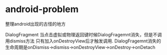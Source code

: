# android-problem
整理android出现的古怪的地方

DialogFragment
当点击虚拟或物理返回键时候DialogFragemnt消失，但是不调用dismiss方法
只有加入onDestroyView后才触发调用.
DialogFragemnt消失的生命周期是onDismiss->dismiss->onDestroyView->onDestroy->onDetach

